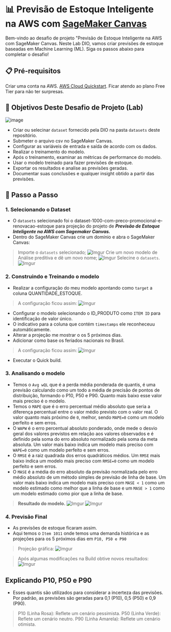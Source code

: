 # 📊 Previsão de Estoque Inteligente na AWS com [SageMaker Canvas](https://aws.amazon.com/pt/sagemaker/canvas/)

Bem-vindo ao desafio de projeto "Previsão de Estoque Inteligente na AWS com SageMaker Canvas. Neste Lab DIO, vamos criar previsões de estoque baseadas em Machine Learning (ML). Siga os passos abaixo para completar o desafio!

## 📋 Pré-requisitos

Criar uma conta na AWS. [AWS Cloud Quickstart](https://github.com/digitalinnovationone/aws-cloud-quickstart).
Ficar atendo ao plano Free Tier para não ter surpresas.


## 🎯 Objetivos Deste Desafio de Projeto (Lab)

![image](https://github.com/digitalinnovationone/lab-aws-sagemaker-canvas-estoque/assets/730492/72f5c21f-5562-491e-aa42-2885a3184650)

- Criar ou selecinar `dataset` fornecido pela DIO na pasta `datasets` deste repositório.
- Submeter o arquivo csv no SageMaker Canvas.
- Configurar as variáveis de entrada e saída de acordo com os dados.
- Realizar o treinamento do modelo.
- Após o treinamento, examinar as métricas de performance do modelo.
- Usar o modelo treinado para fazer previsões de estoque.
- Exportar os resultados e analise as previsões geradas.
- Documentar suas conclusões e qualquer insight obtido a partir das previsões.


## 🚀 Passo a Passo

### 1. Selecionando o Dataset

- O `datasets` selecionado foi o dataset-1000-com-preco-promocional-e-renovacao-estoque para projeção do projeto de **_Previsão de Estoque Inteligente na AWS com Sagemaker Canvas._**
- Dentro do SageMaker Canvas crie um domínio e abra o SageMaker Canvas:
> Importe o `datasets` selecionado;
![Imgur](https://imgur.com/5ER9cM2.png)
> Crie um novo modelo de Análise preditiva e dê um novo nome;
![Imgur](https://imgur.com/mYpVqw2.png)
> Selecine o `datasets`.
![Imgur](https://imgur.com/4LPss1L.png)


### 2. Construindo e Treinando o modelo

- Realizar a configuração do meu modelo apontando como `target` a coluna QUANTIDADE_ESTOQUE.
> A configuração ficou assim:
![Imgur](https://imgur.com/zqKZ4oI.png)

- Configurar o modelo selecionando o ID_PRODUTO como `ITEM ID` para identificação de valor único.
- O indicativo para a coluna que contém `timestamps` ele reconheceuu automáticamente.
- Alterar a projeção me mostrar o os 5 próximos dias.
- Adicionar como base os feriados nacionais no Brasil.
> A configuração ficou assim:
![Imgur](https://imgur.com/ZzjGlbd.png)

- Executar o Quick build.

### 3. Analisando o modelo

- Temos o `Avg wQL` que é a perda média ponderada de quantis, é uma previsão calculando como um todo a média de precisão de pontos de distribuição, formando o P10, P50 e P90. Quanto mais baixo esse valor mais preciso é o modelo.
- Temos o `MAPE` que é o erro percentual médio absoluto que seria a diferença percentual entre o valor médio previsto com o valor real. O valor quanto mais próximo de `0`, melhor, sendo `MAPE=0` como um modelo perfeito e sem erros.
- O `WAPW` é o erro percentual absoluto ponderado, onde mede o desvio geral dos valores previstos em relação aos valores observados e é definido pela soma do erro absoluto normalizado pela soma da meta absoluta. Um valor mais baixo indica um modelo mais preciso com `WAPE=0` como um modelo perfeito e sem erros.
- O `RMSE` é a raiz quadrada dos erros quadráticos médios. Um `RMSE` mais baixo indica um modelo mais preciso com `RMSE=0` como um modelo perfeito e sem erros.
- O `MASE` é a média do erro absoluto da previsão normalizada pelo erro médio absoluto de um método simples de previsão de linha de base. Um valor mais baixo indica um modelo mais preciso com `MASE < 1` como um modelo estimado como melhor que a linha de base e um `MASE > 1` como um modelo estimado como pior que a linha de base.
> **Resultado do modelo.**
![Imgur](https://imgur.com/Fgrqcal.png)
![Imgur](https://imgur.com/CYzL9pl.png)


### 4. Previsão Final

- As previsões de estoque ficaram assim.
- Aqui temos o `Item 1011` onde temos uma demanda histórica e as projeções para os 5 próximos dias em `P10, P50 e P90`
> Projeção gráfica:
![Imgur](https://imgur.com/0tYbUOd.png)

> Após algumas modificações na Build obtive novos resultados:
![Imgur](https://imgur.com/omV6VL8.png)

## Explicando P10, P50 e P90

- Esses quantis são utilizados para considerar a incerteza das previsões. Por padrão, as previsões são geradas para 0,1 (P10), 0,5 (P50) e 0,9 (P90).
> P10 (Linha Rosa): Reflete um cenário pessimista.
> P50 (Linha Verde): Reflete um cenário neutro.
> P90 (Linha Amarela): Reflete um cenário otimista.
